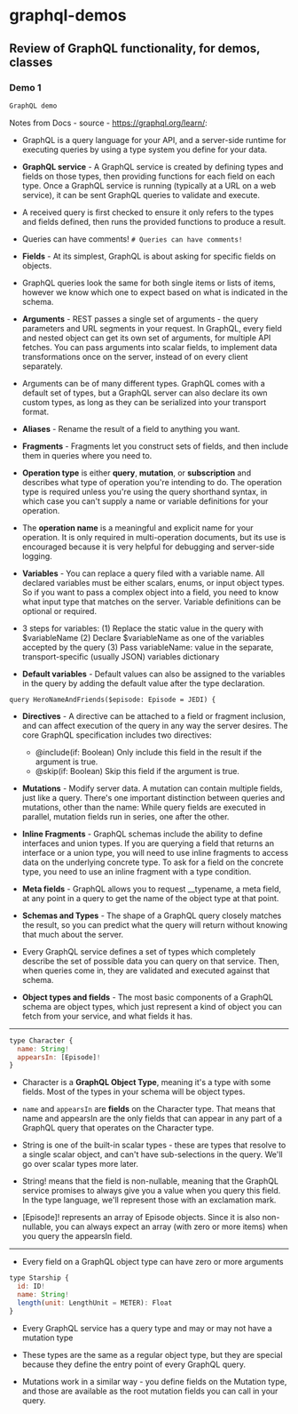 # graphql-demos
## Review of GraphQL functionality, for demos, classes

### Demo 1

```javascript
GraphQL demo
```


Notes from Docs - source - https://graphql.org/learn/:

* GraphQL is a query language for your API, and a server-side runtime for executing queries by using a type system you define for your data. 

* **GraphQL service** - A GraphQL service is created by defining types and fields on those types, then providing functions for each field on each type. Once a GraphQL service is running (typically at a URL on a web service), it can be sent GraphQL queries to validate and execute. 
  
* A received query is first checked to ensure it only refers to the types and fields defined, then runs the provided functions to produce a result.

* Queries can have comments! `# Queries can have comments!` 

* **Fields** - At its simplest, GraphQL is about asking for specific fields on objects.

* GraphQL queries look the same for both single items or lists of items, however we know which one to expect based on what is indicated in the schema.

* **Arguments** - REST passes a single set of arguments - the query parameters and URL segments in your request. In GraphQL, every field and nested object can get its own set of arguments, for multiple API fetches. You can  pass arguments into scalar fields, to implement data transformations once on the server, instead of on every client separately.

* Arguments can be of many different types. GraphQL comes with a default set of types, but a GraphQL server can also declare its own custom types, as long as they can be serialized into your transport format.

* **Aliases** - Rename the result of a field to anything you want.

* **Fragments** - Fragments let you construct sets of fields, and then include them in queries where you need to.

* **Operation type** is either **query**, **mutation**, or **subscription** and describes what type of operation you're intending to do. The operation type is required unless you're using the query shorthand syntax, in which case you can't supply a name or variable definitions for your operation.

* The **operation name** is a meaningful and explicit name for your operation. It is only required in multi-operation documents, but its use is encouraged because it is very helpful for debugging and server-side logging. 

* **Variables** - You can replace a query filed with a variable name. All declared variables must be either scalars, enums, or input object types. So if you want to pass a complex object into a field, you need to know what input type that matches on the server. Variable definitions can be optional or required.

* 3 steps for variables: (1) Replace the static value in the query with $variableName (2) Declare $variableName as one of the variables accepted by the query (3) Pass variableName: value in the separate, transport-specific (usually JSON) variables dictionary

* **Default variables** - Default values can also be assigned to the variables in the query by adding the default value after the type declaration. 

`query HeroNameAndFriends($episode: Episode = JEDI) {`

* **Directives** - A directive can be attached to a field or fragment inclusion, and can affect execution of the query in any way the server desires. The core GraphQL specification includes two directives:

    * @include(if: Boolean) Only include this field in the result if the argument is true.
    * @skip(if: Boolean) Skip this field if the argument is true. 

* **Mutations** - Modify server data. A mutation can contain multiple fields, just like a query. There's one important distinction between queries and mutations, other than the name: While query fields are executed in parallel, mutation fields run in series, one after the other.

* **Inline Fragments** - GraphQL schemas include the ability to define interfaces and union types. If you are querying a field that returns an interface or a union type, you will need to use inline fragments to access data on the underlying concrete type. To ask for a field on the concrete type, you need to use an inline fragment with a type condition.

* **Meta fields** - GraphQL allows you to request __typename, a meta field, at any point in a query to get the name of the object type at that point.

* **Schemas and Types** - The shape of a GraphQL query closely matches the result, so you can predict what the query will return without knowing that much about the server. 

* Every GraphQL service defines a set of types which completely describe the set of possible data you can query on that service. Then, when queries come in, they are validated and executed against that schema.

* **Object types and fields** - The most basic components of a GraphQL schema are object types, which just represent a kind of object you can fetch from your service, and what fields it has. 

-----

```javascript
type Character {
  name: String!
  appearsIn: [Episode]!
}
```

* Character is a **GraphQL Object Type**, meaning it's a type with some fields. Most of the types in your schema will be object types.
* `name` and `appearsIn` are **fields** on the Character type. That means that name and appearsIn are the only fields that can appear in any part of a GraphQL query that operates on the Character type.
* String is one of the built-in scalar types - these are types that resolve to a single scalar object, and can't have sub-selections in the query. We'll go over scalar types more later.

* String! means that the field is non-nullable, meaning that the GraphQL service promises to always give you a value when you query this field. In the type language, we'll represent those with an exclamation mark.

* [Episode]! represents an array of Episode objects. Since it is also non-nullable, you can always expect an array (with zero or more items) when you query the appearsIn field.

-----

* Every field on a GraphQL object type can have zero or more arguments

```javascript
type Starship {
  id: ID!
  name: String!
  length(unit: LengthUnit = METER): Float
}
```

* Every GraphQL service has a query type and may or may not have a mutation type
* These types are the same as a regular object type, but they are special because they define the entry point of every GraphQL query.

* Mutations work in a similar way - you define fields on the Mutation type, and those are available as the root mutation fields you can call in your query.